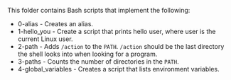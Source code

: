 This folder contains Bash scripts that implement the following:

- 0-alias - Creates an alias.
- 1-hello_you - Create a script that prints hello user, where user is the current Linux user.
- 2-path - Adds `/action` to the `PATH`. `/action` should be the last directory the shell looks into when looking for a program.
- 3-paths - Counts the number of directories in the `PATH`.
- 4-global_variables - Creates a script that lists environment variables.
